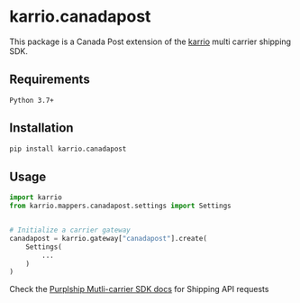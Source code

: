 # karrio.canadapost

This package is a Canada Post extension of the [karrio](https://pypi.org/project/karrio) multi carrier shipping SDK.

## Requirements

`Python 3.7+`

## Installation

```bash
pip install karrio.canadapost
```

## Usage

```python
import karrio
from karrio.mappers.canadapost.settings import Settings


# Initialize a carrier gateway
canadapost = karrio.gateway["canadapost"].create(
    Settings(
        ...
    )
)
```

Check the [Purplship Mutli-carrier SDK docs](https://sdk.karrio.com) for Shipping API requests
